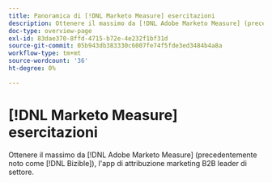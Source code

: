 ```yaml
---
title: Panoramica di [!DNL Marketo Measure] esercitazioni
description: Ottenere il massimo da [!DNL Adobe Marketo Measure] (precedentemente noto come [!DNL Bizible]), l'app di attribuzione marketing B2B leader di settore.
doc-type: overview-page
exl-id: 83dae370-8ffd-4715-b72e-4e232f1bf31d
source-git-commit: 05b943db383330c6007fe74f5fde3ed3484b4a8a
workflow-type: tm+mt
source-wordcount: '36'
ht-degree: 0%

---
```


# [!DNL Marketo Measure] esercitazioni

Ottenere il massimo da [!DNL Adobe Marketo Measure] (precedentemente noto come [!DNL Bizible]), l&#39;app di attribuzione marketing B2B leader di settore.

<div id="recs-overview-body-1"></div>
<div id="recs-overview-body-2"></div>
<div id="recs-overview-body-3"></div>
<div id="recs-overview-body-4"></div>
<div id="recs-overview-body-5"></div>
<div id="recs-overview-body-6"></div>